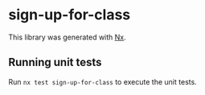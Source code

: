 # sign-up-for-class

This library was generated with [Nx](https://nx.dev).

## Running unit tests

Run `nx test sign-up-for-class` to execute the unit tests.
